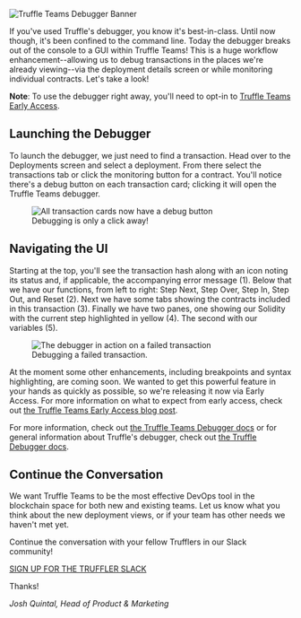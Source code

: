 ![Truffle Teams Debugger Banner](/img/blog/debug-quickly-and-in-context-with-truffle-teams-new-debugger/blog-header.png)

If you've used Truffle's debugger, you know it's best-in-class. Until now though, it's been confined to the command line. Today the debugger breaks out of the console to a GUI within Truffle Teams! This is a huge workflow enhancement--allowing us to debug transactions in the places we're already viewing--via the deployment details screen or while monitoring individual contracts. Let's take a look!

<p class="alert alert-info">
  <i class="fas fa-info-circle"></i> <strong>Note</strong>: To use the debugger right away, you'll need to opt-in to <a href="/blog/try-new-features-first-with-truffle-teams-early-access">Truffle Teams Early Access</a>.
</p>

## Launching the Debugger

To launch the debugger, we just need to find a transaction. Head over to the Deployments screen and select a deployment. From there select the transactions tab or click the monitoring button for a contract. You'll notice there's a debug button on each transaction card; clicking it will open the Truffle Teams debugger.

</div></div></div>

<figure class="breakout">
  <img class="mb-4 w-100 w-md-70 figure-shadow" src="/img/blog/debug-quickly-and-in-context-with-truffle-teams-new-debugger/teams-debugger-1.png" alt="All transaction cards now have a debug button">
  <figcaption class="text-center font-italic">Debugging is only a click away!</figcaption>
</figure>

<div class="container container-post"><div class="row justify-content-center"><div class="col">

## Navigating the UI

Starting at the top, you'll see the transaction hash along with an icon noting its status and, if applicable, the accompanying error message (1). Below that we have our functions, from left to right: Step Next, Step Over, Step In, Step Out, and Reset (2). Next we have some tabs showing the contracts included in this transaction (3). Finally we have two panes, one showing our Solidity with the current step highlighted in yellow (4). The second with our variables (5).

</div></div></div>

<figure class="breakout">
  <img class="mb-4 w-100 figure-shadow" src="/img/blog/debug-quickly-and-in-context-with-truffle-teams-new-debugger/teams-debugger-2.png" alt="The debugger in action on a failed transaction">
  <figcaption class="text-center font-italic">Debugging a failed transaction.</figcaption>
</figure>

<div class="container container-post"><div class="row justify-content-center"><div class="col">

At the moment some other enhancements, including breakpoints and syntax highlighting, are coming soon. We wanted to get this powerful feature in your hands as quickly as possible, so we're releasing it now via Early Access. For more information on what to expect from early access, check out [the Truffle Teams Early Access blog post](/blog/try-new-features-first-with-truffle-teams-early-access).

For more information, check out [the Truffle Teams Debugger docs](/docs/teams/debugger/debugging-a-transaction) or for general information about Truffle's debugger, check out [the Truffle Debugger docs](/docs/truffle/getting-started/debugging-your-contracts).

## Continue the Conversation

We want Truffle Teams to be the most effective DevOps tool in the blockchain space for both new and existing teams. Let us know what you think about the new deployment views, or if your team has other needs we haven't met yet.

Continue the conversation with your fellow Trufflers in our Slack community!

<div class="mt-12 text-center">
  <a class="btn btn-truffle mt-3" href="https://join.slack.com/t/truffle-community/shared_invite/zt-8wab0bnl-KcugRAqsY9yeNJYcnanfLA" target="_blank">SIGN UP FOR THE TRUFFLER SLACK</a>
</div>

Thanks!

_Josh Quintal, Head of Product & Marketing_
